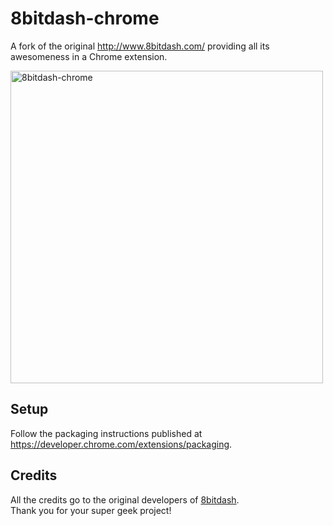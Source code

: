# 8bitdash-chrome

A fork of the original http://www.8bitdash.com/ providing all its awesomeness in a Chrome extension.

<img src='./preview.gif' alt='8bitdash-chrome' height='500'/>

## Setup

Follow the packaging instructions published at https://developer.chrome.com/extensions/packaging.

## Credits

All the credits go to the original developers of [8bitdash](https://github.com/8bitdash/8bitdash.github.io). <br />
Thank you for your super geek project!
